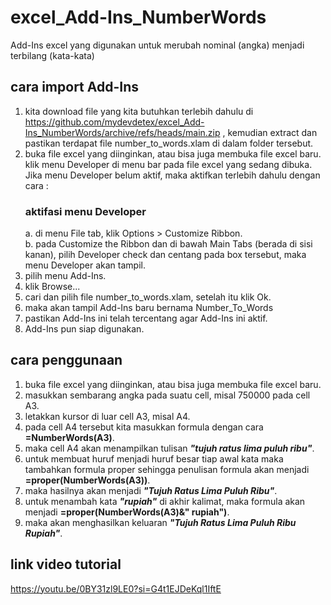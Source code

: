 # excel_Add-Ins_NumberWords
Add-Ins excel yang digunakan untuk merubah nominal (angka) menjadi terbilang (kata-kata)
## cara import Add-Ins
1. kita download file yang kita butuhkan terlebih dahulu di https://github.com/mydevdetex/excel_Add-Ins_NumberWords/archive/refs/heads/main.zip , kemudian extract dan pastikan terdapat file number_to_words.xlam di dalam folder tersebut.
2. buka file excel yang diinginkan, atau bisa juga membuka file excel baru. klik menu Developer di menu bar pada file excel yang sedang dibuka. Jika menu Developer belum aktif, maka aktifkan terlebih dahulu dengan cara :
   ### aktifasi menu Developer
   a. di menu File tab, klik Options > Customize Ribbon. <br>
   b. pada Customize the Ribbon dan di bawah Main Tabs (berada di sisi kanan), pilih Developer check dan centang pada box tersebut, maka menu Developer akan tampil.
3. pilih menu Add-Ins.
4. klik Browse...
5. cari dan pilih file number_to_words.xlam, setelah itu klik Ok.
6. maka akan tampil Add-Ins baru bernama Number_To_Words
7. pastikan Add-Ins ini telah tercentang agar Add-Ins ini aktif.
8. Add-Ins pun siap digunakan.
## cara penggunaan
1. buka file excel yang diinginkan, atau bisa juga membuka file excel baru.
2. masukkan sembarang angka pada suatu cell, misal 750000 pada cell A3.
3. letakkan kursor di luar cell A3, misal A4.
4. pada cell A4 tersebut kita masukkan formula dengan cara <b>=NumberWords(A3)</b>.
5. maka cell A4 akan menampilkan tulisan <i><b>"tujuh ratus lima puluh ribu"</i></b>.
6. untuk membuat huruf menjadi huruf besar tiap awal kata maka tambahkan formula proper sehingga penulisan formula akan menjadi <b>=proper(NumberWords(A3))</b>.
7. maka hasilnya akan menjadi <i><b>"Tujuh Ratus Lima Puluh Ribu"</i></b>.
8. untuk menambah kata <i><b>"rupiah"</i></b> di akhir kalimat, maka formula akan menjadi <b>=proper(NumberWords(A3)&" rupiah")</b>.
9. maka akan menghasilkan keluaran <i><b>"Tujuh Ratus Lima Puluh Ribu Rupiah"</i></b>.
## link video tutorial
https://youtu.be/0BY31zl9LE0?si=G4t1EJDeKql1IftE